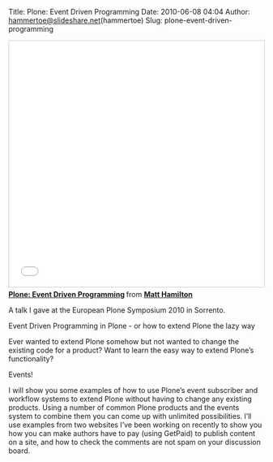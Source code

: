 Title: Plone: Event Driven Programming
Date: 2010-06-08 04:04
Author: hammertoe@slideshare.net(hammertoe)
Slug: plone-event-driven-programming

<iframe src="//www.slideshare.net/slideshow/embed_code/key/4dHUXmDMrSryA7" width="595" height="485" frameborder="0" marginwidth="0" marginheight="0" scrolling="no" style="border:1px solid #CCC; border-width:1px; margin-bottom:5px; max-width: 100%;" allowfullscreen> </iframe> <div style="margin-bottom:5px"> <strong> <a href="//www.slideshare.net/hammertoe/event-drivenprogrammingslides" title="Plone: Event Driven Programming" target="_blank">Plone: Event Driven Programming</a> </strong> from <strong><a href="//www.slideshare.net/hammertoe" target="_blank">Matt Hamilton</a></strong> </div>

A talk I gave at the European Plone Symposium 2010 in Sorrento.

Event Driven Programming in Plone - or how to extend Plone the lazy way

Ever wanted to extend Plone somehow but not wanted to change the
existing code for a product? Want to learn the easy way to extend
Plone’s functionality?

Events!

I will show you some examples of how to use Plone’s event subscriber and
workflow systems to extend Plone without having to change any existing
products. Using a number of common Plone products and the events system
to combine them you can come up with unlimited possibilities. I’ll use
examples from two websites I’ve been working on recently to show you how
you can make authors have to pay (using GetPaid) to publish content on a
site, and how to check the comments are not spam on your discussion
board.

